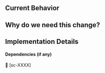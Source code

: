 ## Current Behavior



## Why do we need this change?



## Implementation Details



#### Dependencies (if any)


:card_index: [sc-XXXX]
